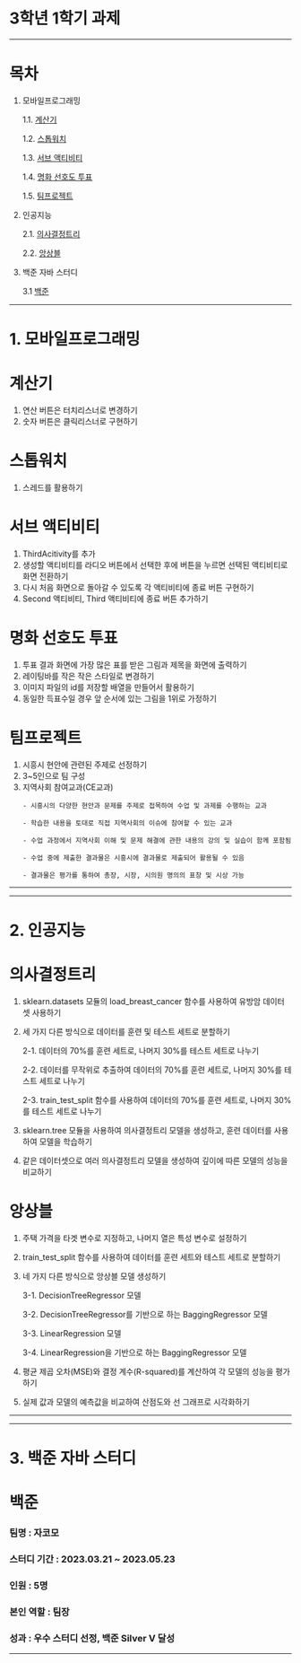 # 3학년 1학기 과제
---

# 목차
1. 모바일프로그래밍

    1.1. [계산기](#계산기)
    
    1.2. [스톱워치](#스톱워치)
    
    1.3. [서브 액티비티](#서브-액티비티)

    1.4. [명화 선호도 투표](#명화-선호도-투표)

    1.5. [팀프로젝트](#팀프로젝트)
    
2. 인공지능

    2.1. [의사결정트리](#의사결정트리)

    2.2. [앙상블](#앙상블)

4. 백준 자바 스터디

   3.1 [백준](#백준)

---

# 1. 모바일프로그래밍

# 계산기

1. 연산 버튼은 터치리스너로 변경하기
2. 숫자 버튼은 클릭리스너로 구현하기

# 스톱워치

1. 스레드를 활용하기

# 서브 액티비티

1. ThirdAcitivity를 추가
2. 생성할 액티비티를 라디오 버튼에서 선택한 후에 버튼을 누르면 선택된 액티비티로 화면 전환하기
3. 다시 처음 화면으로 돌아갈 수 있도록 각 액티비티에 종료 버튼 구현하기
4. Second 액티비티, Third 액티비티에 종료 버튼 추가하기

# 명화 선호도 투표

1. 투표 결과 화면에 가장 많은 표를 받은 그림과 제목을 화면에 출력하기
2. 레이팅바를 작은 작은 스타일로 변경하기
3. 이미지 파일의 id를 저장할 배열을 만들어서 활용하기
4. 동일한 득표수일 경우 앞 순서에 있는 그림을 1위로 가정하기

# 팀프로젝트

1. 시흥시 현안에 관련된 주제로 선정하기
2. 3~5인으로 팀 구성
3. 지역사회 참여교과(CE교과)
    ```
    - 시흥시의 다양한 현안과 문제를 주제로 접목하여 수업 및 과제를 수행하는 교과
    
    - 학습한 내용을 토대로 직접 지역사회의 이슈에 참여할 수 있는 교과
    
    - 수업 과정에서 지역사회 이해 및 문제 해결에 관한 내용의 강의 및 실습이 함께 포함됨
    
    - 수업 중에 제출한 결과물은 시흥시에 결과물로 제출되어 활용될 수 있음
    
    - 결과물은 평가를 통하여 총장, 시장, 시의원 명의의 표창 및 시상 가능
    ```

---
---

# 2. 인공지능

# 의사결정트리

1. sklearn.datasets 모듈의 load_breast_cancer 함수를 사용하여 유방암 데이터셋 사용하기
2. 세 가지 다른 방식으로 데이터를 훈련 및 테스트 세트로 분할하기
   
   2-1. 데이터의 70%를 훈련 세트로, 나머지 30%를 테스트 세트로 나누기
   
   2-2. 데이터를 무작위로 추출하여 데이터의 70%를 훈련 세트로, 나머지 30%를 테스트 세트로 나누기
   
   2-3. train_test_split 함수를 사용하여 데이터의 70%를 훈련 세트로, 나머지 30%를 테스트 세트로 나누기
   
4. sklearn.tree 모듈을 사용하여 의사결정트리 모델을 생성하고, 훈련 데이터를 사용하여 모델을 학습하기
5. 같은 데이터셋으로 여러 의사결정트리 모델을 생성하여 깊이에 따른 모델의 성능을 비교하기

# 앙상블

1. 주택 가격을 타겟 변수로 지정하고, 나머지 열은 특성 변수로 설정하기
2. train_test_split 함수를 사용하여 데이터를 훈련 세트와 테스트 세트로 분할하기
3. 네 가지 다른 방식으로 앙상블 모델 생성하기
   
   3-1. DecisionTreeRegressor 모델
   
   3-2. DecisionTreeRegressor를 기반으로 하는 BaggingRegressor 모델
   
   3-3. LinearRegression 모델
   
   3-4. LinearRegression을 기반으로 하는 BaggingRegressor 모델
   
5. 평균 제곱 오차(MSE)와 결정 계수(R-squared)를 계산하여 각 모델의 성능을 평가하기
6. 실제 값과 모델의 예측값을 비교하여 산점도와 선 그래프로 시각화하기

---
---

# 3. 백준 자바 스터디

# 백준

### 팀명 : 자코모

### 스터디 기간 : 2023.03.21 ~ 2023.05.23

### 인원 : 5명

### 본인 역할 : 팀장

### 성과 : 우수 스터디 선정, 백준 Silver V 달성

---
